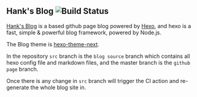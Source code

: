 
## Hank's Blog ![Build Status](https://github.com/zhaohongxuan/blog_source/actions/workflows/deploy.yml/badge.svg?branch=gh-pages)

[Hank's Blog](https://zhaohongxuan.github.io) is a based github page blog powered by [Hexo](https://github.com/hexojs/hexo), and hexo is a fast, simple & powerful blog framework, powered by Node.js.

The Blog theme is [hexo-theme-next](https://github.com/theme-next/hexo-theme-next).

In the repository `src` branch is the `blog source` branch which contains all hexo config file and markdown files, and the master branch is the `github page` branch.

Once there is any change in `src` branch will trigger the CI action and re-generate the whole blog site in.
